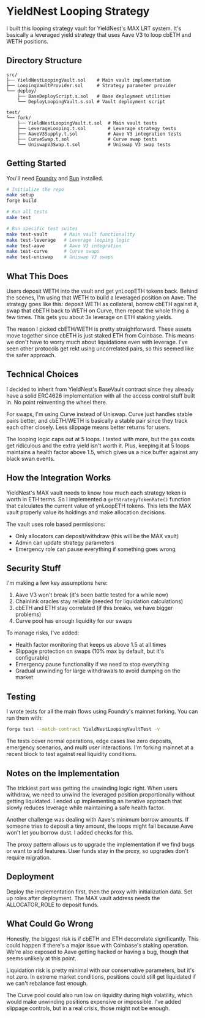 # YieldNest Looping Strategy

I built this looping strategy vault for YieldNest's MAX LRT system. It's basically a leveraged yield strategy that uses Aave V3 to loop cbETH and WETH positions.

## Directory Structure

```
src/
├── YieldNestLoopingVault.sol    # Main vault implementation
├── LoopingVaultProvider.sol     # Strategy parameter provider
└── deploy/
    ├── BaseDeployScript.s.sol   # Base deployment utilities
    └── DeployLoopingVault.s.sol # Vault deployment script

test/
└── fork/
    ├── YieldNestLoopingVault.t.sol  # Main vault tests
    ├── LeverageLooping.t.sol        # Leverage strategy tests
    ├── AaveV3Supply.t.sol           # Aave V3 integration tests
    ├── CurveSwap.t.sol              # Curve swap tests
    └── UniswapV3Swap.t.sol          # Uniswap V3 swap tests
```

## Getting Started

You'll need [Foundry](https://getfoundry.sh/) and [Bun](https://bun.sh/) installed.

```bash
# Initialize the repo
make setup
forge build

# Run all tests
make test

# Run specific test suites
make test-vault      # Main vault functionality
make test-leverage   # Leverage looping logic
make test-aave       # Aave V3 integration
make test-curve      # Curve swaps
make test-uniswap    # Uniswap V3 swaps
```

## What This Does

Users deposit WETH into the vault and get ynLoopETH tokens back. Behind the scenes, I'm using that WETH to build a leveraged position on Aave. The strategy goes like this: deposit WETH as collateral, borrow cbETH against it, swap that cbETH back to WETH on Curve, then repeat the whole thing a few times. This gets you about 3x leverage on ETH staking yields.

The reason I picked cbETH/WETH is pretty straightforward. These assets move together since cbETH is just staked ETH from Coinbase. This means we don't have to worry much about liquidations even with leverage. I've seen other protocols get rekt using uncorrelated pairs, so this seemed like the safer approach.

## Technical Choices

I decided to inherit from YieldNest's BaseVault contract since they already have a solid ERC4626 implementation with all the access control stuff built in. No point reinventing the wheel there.

For swaps, I'm using Curve instead of Uniswap. Curve just handles stable pairs better, and cbETH/WETH is basically a stable pair since they track each other closely. Less slippage means better returns for users.

The looping logic caps out at 5 loops. I tested with more, but the gas costs get ridiculous and the extra yield isn't worth it. Plus, keeping it at 5 loops maintains a health factor above 1.5, which gives us a nice buffer against any black swan events.

## How the Integration Works

YieldNest's MAX vault needs to know how much each strategy token is worth in ETH terms. So I implemented a `getStrategyTokenRate()` function that calculates the current value of ynLoopETH tokens. This lets the MAX vault properly value its holdings and make allocation decisions.

The vault uses role based permissions:

- Only allocators can deposit/withdraw (this will be the MAX vault)
- Admin can update strategy parameters
- Emergency role can pause everything if something goes wrong

## Security Stuff

I'm making a few key assumptions here:

1. Aave V3 won't break (it's been battle tested for a while now)
2. Chainlink oracles stay reliable (needed for liquidation calculations)
3. cbETH and ETH stay correlated (if this breaks, we have bigger problems)
4. Curve pool has enough liquidity for our swaps

To manage risks, I've added:

- Health factor monitoring that keeps us above 1.5 at all times
- Slippage protection on swaps (10% max by default, but it's configurable)
- Emergency pause functionality if we need to stop everything
- Gradual unwinding for large withdrawals to avoid dumping on the market

## Testing

I wrote tests for all the main flows using Foundry's mainnet forking. You can run them with:

```bash
forge test --match-contract YieldNestLoopingVaultTest -v
```

The tests cover normal operations, edge cases like zero deposits, emergency scenarios, and multi user interactions. I'm forking mainnet at a recent block to test against real liquidity conditions.

## Notes on the Implementation

The trickiest part was getting the unwinding logic right. When users withdraw, we need to unwind the leveraged position proportionally without getting liquidated. I ended up implementing an iterative approach that slowly reduces leverage while maintaining a safe health factor.

Another challenge was dealing with Aave's minimum borrow amounts. If someone tries to deposit a tiny amount, the loops might fail because Aave won't let you borrow dust. I added checks for this.

The proxy pattern allows us to upgrade the implementation if we find bugs or want to add features. User funds stay in the proxy, so upgrades don't require migration.

## Deployment

Deploy the implementation first, then the proxy with initialization data. Set up roles after deployment. The MAX vault address needs the ALLOCATOR_ROLE to deposit funds.

## What Could Go Wrong

Honestly, the biggest risk is if cbETH and ETH decorrelate significantly. This could happen if there's a major issue with Coinbase's staking operation. We're also exposed to Aave getting hacked or having a bug, though that seems unlikely at this point.

Liquidation risk is pretty minimal with our conservative parameters, but it's not zero. In extreme market conditions, positions could still get liquidated if we can't rebalance fast enough.

The Curve pool could also run low on liquidity during high volatility, which would make unwinding positions expensive or impossible. I've added slippage controls, but in a real crisis, those might not be enough.
